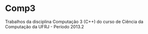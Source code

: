 Comp3
=====

Trabalhos da disciplina Computação 3 (C++) do curso de Ciência da Computação da UFRJ - Período 2013.2

